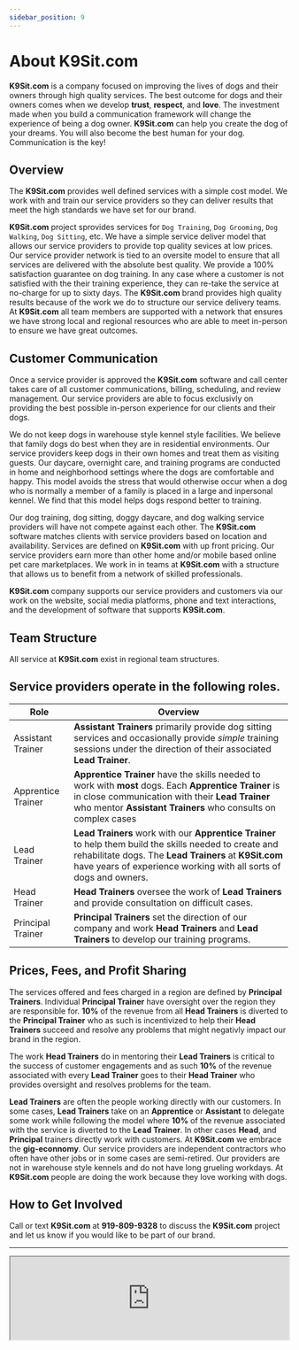 ```yaml
---
sidebar_position: 9
---
```

# About K9Sit.com
**K9Sit.com** is a company focused on improving the lives of dogs and
their owners through high quality services. The best outcome for dogs and their
owners comes when we develop **trust**, **respect**, and **love**. The
investment made when you build a communication framework will change the
experience of being a dog owner. **K9Sit.com** can help you create the dog of
your dreams. You will also become the best human for your dog. Communication is
the key!

## Overview
The **K9Sit.com** provides well defined services with a simple cost model. We
work with and train our service providers so they can deliver results that meet
the high standards we have set for our brand.

**K9Sit.com** project sprovides services for `Dog Training`, `Dog Grooming`,
`Dog Walking`, `Dog Sitting`, etc. We have a simple service deliver model that
allows our service providers to provide top quality sevices at low prices. Our
service provider network is tied to an oversite model to ensure that all
services are delivered with the absolute best quality. We provide a 100%
satisfaction guarantee on dog training. In any case where a customer is not
satisfied with the their training experience, they can re-take the service at
no-charge for up to sixty days. The **K9Sit.com** brand provides high quality
results because of the work we do to structure our service delivery teams. At
**K9Sit.com** all team members are supported with a network that ensures we
have strong local and regional resources who are able to meet in-person to
ensure we have great outcomes.

## Customer Communication
Once a service provider is approved the **K9Sit.com** software and call center
takes care of all customer communications, billing, scheduling, and review
management. Our service providers are able to focus exclusivly on providing the
best possible in-person experience for our clients and their dogs.

We do not keep dogs in warehouse style kennel style facilities. We believe that
family dogs do best when they are in residential environments. Our service
providers keep dogs in their own homes and treat them as visiting guests. Our
daycare, overnight care, and training programs are conducted in home and
neighborhood settings where the dogs are comfortable and happy. This model
avoids the stress that would otherwise occur when a dog who is normally a
member of a family is placed in a large and inpersonal kennel. We find that
this model helps dogs respond better to training.

Our dog training, dog sitting, doggy daycare, and dog walking service providers
will have not compete against each other. The **K9Sit.com** software matches
clients with service providers based on location and availability. Services are
defined on **K9Sit.com** with up front pricing. Our service providers earn more
than other home and/or mobile based online pet care marketplaces. We work in 
in teams at **K9Sit.com** with a structure that allows us to benefit from a
network of skilled professionals.

**K9Sit.com** company supports our service providers and customers via our work
on the website, social media platforms, phone and text interactions, and the
development of software that supports **K9Sit.com**.

## Team Structure
All service at **K9Sit.com** exist in regional team structures.

## Service providers operate in the following roles.
| Role                    | Overview                                                                                                                                                                                                                                    |
| ----------------------- | ------------------------------------------------------------------------------------------------------------------------------------------------------------------------------------------------------------------------------------------- |
| Assistant Trainer       | **Assistant Trainers** primarily provide dog sitting services and occasionally provide _simple_ training sessions under the direction of their associated **Lead Trainer**.                                                                 |
| Apprentice Trainer      | **Apprentice Trainer** have the skills needed to work with **most** dogs. Each **Apprentice Trainer** is in close communication with their **Lead Trainer** who mentor **Assistant Trainers** who consults on complex cases                 |
| Lead Trainer            | **Lead Trainers** work with our **Apprentice Trainer** to help them build the skills needed to create and rehabilitate dogs. The **Lead Trainers** at **K9Sit.com** have years of experience working with all sorts of dogs and owners.     |
| Head Trainer            | **Head Trainers** oversee the work of **Lead Trainers** and provide consultation on difficult cases.                                                                                                                                        |
| Principal Trainer       | **Principal Trainers** set the direction of our company and work **Head Trainers** and **Lead Trainers** to develop our training programs.                                                                                                  |

## Prices, Fees, and Profit Sharing
The services offered and fees charged in a region are defined by
**Principal Trainers**. Individual **Principal Trainer** have oversight over
the region they are responsible for. **10%** of the revenue from all
**Head Trainers** is diverted to the **Principal Trainer** who as such is
incentivized to help their **Head Trainers** succeed and resolve any problems
that might negativly impact our brand in the region.

The work **Head Trainers** do in mentoring their **Lead Trainers** is critical
to the success of customer engagements and as such **10%** of the revenue
associated with every **Lead Trainer** goes to their **Head Trainer** who
provides oversight and resolves problems for the team.

**Lead Trainers** are often the people working directly with our customers. In
some cases, **Lead Trainers** take on an **Apprentice** or **Assistant** to
delegate some work while following the model where **10%** of the revenue
associated with the service is diverted to the **Lead Trainer**. In other cases
**Head**, and **Principal** trainers directly work with customers. At
**K9Sit.com** we embrace the **gig-econnomy**. Our service providers are
independent contractors who often have other jobs or in some cases are
semi-retired. Our providers are not in warehouse style kennels and do not have
long grueling workdays. At **K9Sit.com** people are doing the work because they
love working with dogs. 

## How to Get Involved
Call or text **K9Sit.com** at **919-809-9328** to discuss the **K9Sit.com**
project and let us know if you would like to be part of our brand.

<hr/>

<iframe
allowfullscreen 
src="https://www.youtube.com/embed/knmtMffM_ho"
title="Rainy days with Tig"
width="100%"
/>
